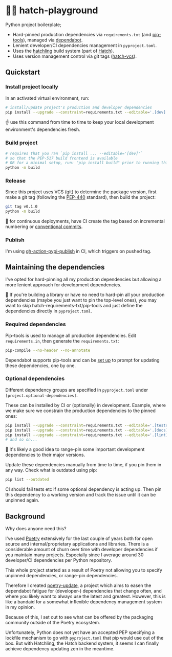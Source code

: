 # 😶‍🌫️ hatch-playground

Python project boilerplate;

- Hard-pinned production dependencies via `requirements.txt` (and [pip-tools](https://github.com/jazzband/pip-tools)), managed via [dependabot](https://github.com/dependabot).
- Lenient developer/CI dependencies management in `pyproject.toml`.
- Uses the [hatchling](https://github.com/pypa/hatch/tree/master/backend) build system (part of [Hatch](https://github.com/pypa/hatch)).
- Uses version management control via git tags ([hatch-vcs](https://github.com/ofek/hatch-vcs)).

## Quickstart

### Install project locally

In an activated virtual environment, run:

```bash
# install/update project's production and developer dependencies
pip install --upgrade --constraint=requirements.txt --editable='.[dev]'
```

☝️ use this command from time to time to keep your local development environment's dependencies fresh.

### Build project

```bash
# requires that you ran `pip install ... --editable='[dev]'`
# so that the PEP-517 build frontend is available
# OR for a minimal setup, run: "pip install build" prior to running this command
python -m build
```

### Release

Since this project uses VCS (git) to determine the package version, first make a git tag (following the [PEP-440](https://peps.python.org/pep-0440/) standard), then build the project:

```bash
git tag v0.1.0
python -m build
```

🍑 for continuous deployments, have CI create the tag based on incremental numbering or [conventional commits](https://www.conventionalcommits.org/).

### Publish

I'm using [gh-action-pypi-publish](https://github.com/pypa/gh-action-pypi-publish) in CI, which triggers on pushed tag.

## Maintaining the dependencies

I've opted for hard-pinning all my production dependencies but allowing a more lenient approach for development dependencies.

🍎 If you're building a library or have no need to hard-pin all your production dependencies (maybe you just want to pin the top-level ones), you may want to skip hatch-requirements-txt/pip-tools and just define the dependencies directly in `pyproject.toml`.

### Required dependencies

Pip-tools is used to manage all production dependencies. Edit `requirements.in`, then generate the `requirements.txt`:

```bash
pip-compile --no-header --no-annotate
```

Dependabot supports pip-tools and can be [set up](https://github.com/fredrikaverpil/hatch-playground/blob/main/.github/dependabot.yml) to prompt for updating these dependencies, one by one.

### Optional dependencies

Different dependency groups are specified in `pyproject.toml` under `[project.optional-dependencies]`.

These can be installed by CI or (optionally) in development. Example, where we make sure we constrain the production dependencies to the pinned ones:

```bash
pip install --upgrade --constraint=requirements.txt --editable='.[tests]'
pip install --upgrade --constraint=requirements.txt --editable='.[docs]'
pip install --upgrade --constraint=requirements.txt --editable='.[lint]'
# and so on...
```

🍌 it's likely a good idea to range-pin some important development dependencies to their major versions.

Update these dependencies manually from time to time, if you pin them in any way. Check what is outdated using pip:

```bash
pip list --outdated
```

CI should fail tests etc if some optional dependency is acting up. Then pin this dependency to a working version and track the issue until it can be unpinned again.

## Background

Why does anyone need this?

I've used [Poetry](https://github.com/python-poetry/poetry) extensively for the last couple of years both for open source and internal/proprietary applications and libraries. There is a considerable amount of churn over time with developer dependencies if you maintain many projects. Especially since I average around 30 developer/CI dependencies per Python repository.

This whole project started as a result of Poetry not allowing you to specify unpinned dependencies, or range-pin dependencies.

Therefore I created [poetry-update](https://github.com/fredrikaverpil/poetry-update), a project which aims to easen the dependabot fatigue for (developer-) dependencies that change often, and where you likely want to always use the latest and greatest. However, this is like a bandaid for a somewhat inflexible dependency management system in my opinion.

Because of this, I set out to see what can be offered by the packaging community outside of the Poetry ecosystem.

Unfortunately, Python does not yet have an accepted PEP specifying a lockfile mechanism to go with `pyproject.toml` that pip would use out of the box. But with Hatchling, the Hatch backend system, it seems I can finally achieve dependency updating zen in the meantime.
